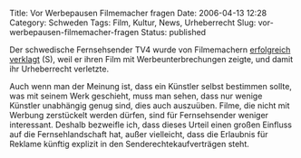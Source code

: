 Title: Vor Werbepausen Filmemacher fragen
Date: 2006-04-13 12:28
Category: Schweden
Tags: Film, Kultur, News, Urheberrecht
Slug: vor-werbepausen-filmemacher-fragen
Status: published

Der schwedische Fernsehsender TV4 wurde von Filmemachern [erfolgreich
verklagt](http://www.dn.se/DNet/jsp/polopoly.jsp?d=2204&a=536586) (S),
weil er ihren Film mit Werbeunterbrechungen zeigte, und damit ihr
Urheberrecht verletzte.

Auch wenn man der Meinung ist, dass ein Künstler selbst bestimmen
sollte, was mit seinem Werk geschieht, muss man sehen, dass nur wenige
Künstler unabhängig genug sind, dies auch auszuüben. Filme, die nicht
mit Werbung zerstückelt werden dürfen, sind für Fernsehsender weniger
interessant. Deshalb bezweifle ich, dass dieses Urteil einen großen
Einfluss auf die Fernsehlandschaft hat, außer vielleicht, dass die
Erlaubnis für Reklame künftig explizit in den Senderechtekaufverträgen
steht.

